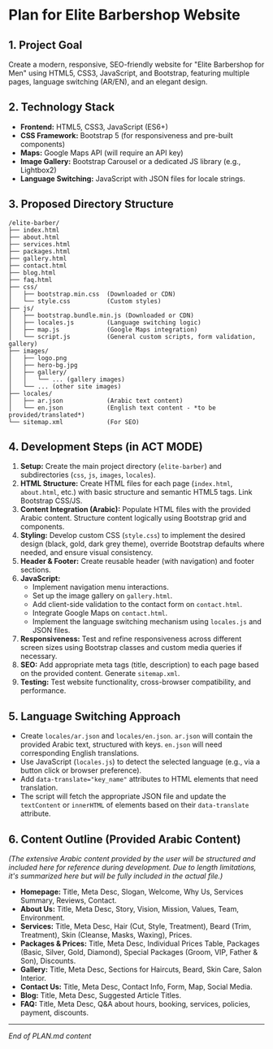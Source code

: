 # Plan for Elite Barbershop Website

## 1. Project Goal
Create a modern, responsive, SEO-friendly website for "Elite Barbershop for Men" using HTML5, CSS3, JavaScript, and Bootstrap, featuring multiple pages, language switching (AR/EN), and an elegant design.

## 2. Technology Stack
*   **Frontend:** HTML5, CSS3, JavaScript (ES6+)
*   **CSS Framework:** Bootstrap 5 (for responsiveness and pre-built components)
*   **Maps:** Google Maps API (will require an API key)
*   **Image Gallery:** Bootstrap Carousel or a dedicated JS library (e.g., Lightbox2)
*   **Language Switching:** JavaScript with JSON files for locale strings.

## 3. Proposed Directory Structure
```
/elite-barber/
├── index.html
├── about.html
├── services.html
├── packages.html
├── gallery.html
├── contact.html
├── blog.html
├── faq.html
├── css/
│   ├── bootstrap.min.css  (Downloaded or CDN)
│   └── style.css          (Custom styles)
├── js/
│   ├── bootstrap.bundle.min.js (Downloaded or CDN)
│   ├── locales.js         (Language switching logic)
│   ├── map.js             (Google Maps integration)
│   └── script.js          (General custom scripts, form validation, gallery)
├── images/
│   ├── logo.png
│   ├── hero-bg.jpg
│   ├── gallery/
│   │   └── ... (gallery images)
│   └── ... (other site images)
├── locales/
│   ├── ar.json            (Arabic text content)
│   └── en.json            (English text content - *to be provided/translated*)
└── sitemap.xml            (For SEO)
```

## 4. Development Steps (in ACT MODE)
1.  **Setup:** Create the main project directory (`elite-barber`) and subdirectories (`css`, `js`, `images`, `locales`).
2.  **HTML Structure:** Create HTML files for each page (`index.html`, `about.html`, etc.) with basic structure and semantic HTML5 tags. Link Bootstrap CSS/JS.
3.  **Content Integration (Arabic):** Populate HTML files with the provided Arabic content. Structure content logically using Bootstrap grid and components.
4.  **Styling:** Develop custom CSS (`style.css`) to implement the desired design (black, gold, dark grey theme), override Bootstrap defaults where needed, and ensure visual consistency.
5.  **Header & Footer:** Create reusable header (with navigation) and footer sections.
6.  **JavaScript:**
    *   Implement navigation menu interactions.
    *   Set up the image gallery on `gallery.html`.
    *   Add client-side validation to the contact form on `contact.html`.
    *   Integrate Google Maps on `contact.html`.
    *   Implement the language switching mechanism using `locales.js` and JSON files.
7.  **Responsiveness:** Test and refine responsiveness across different screen sizes using Bootstrap classes and custom media queries if necessary.
8.  **SEO:** Add appropriate meta tags (title, description) to each page based on the provided content. Generate `sitemap.xml`.
9.  **Testing:** Test website functionality, cross-browser compatibility, and performance.

## 5. Language Switching Approach
*   Create `locales/ar.json` and `locales/en.json`. `ar.json` will contain the provided Arabic text, structured with keys. `en.json` will need corresponding English translations.
*   Use JavaScript (`locales.js`) to detect the selected language (e.g., via a button click or browser preference).
*   Add `data-translate="key_name"` attributes to HTML elements that need translation.
*   The script will fetch the appropriate JSON file and update the `textContent` or `innerHTML` of elements based on their `data-translate` attribute.

## 6. Content Outline (Provided Arabic Content)

*(The extensive Arabic content provided by the user will be structured and included here for reference during development. Due to length limitations, it's summarized here but will be fully included in the actual file.)*

*   **Homepage:** Title, Meta Desc, Slogan, Welcome, Why Us, Services Summary, Reviews, Contact.
*   **About Us:** Title, Meta Desc, Story, Vision, Mission, Values, Team, Environment.
*   **Services:** Title, Meta Desc, Hair (Cut, Style, Treatment), Beard (Trim, Treatment), Skin (Cleanse, Masks, Waxing), Prices.
*   **Packages & Prices:** Title, Meta Desc, Individual Prices Table, Packages (Basic, Silver, Gold, Diamond), Special Packages (Groom, VIP, Father & Son), Discounts.
*   **Gallery:** Title, Meta Desc, Sections for Haircuts, Beard, Skin Care, Salon Interior.
*   **Contact Us:** Title, Meta Desc, Contact Info, Form, Map, Social Media.
*   **Blog:** Title, Meta Desc, Suggested Article Titles.
*   **FAQ:** Title, Meta Desc, Q&A about hours, booking, services, policies, payment, discounts.

---
*End of PLAN.md content*
